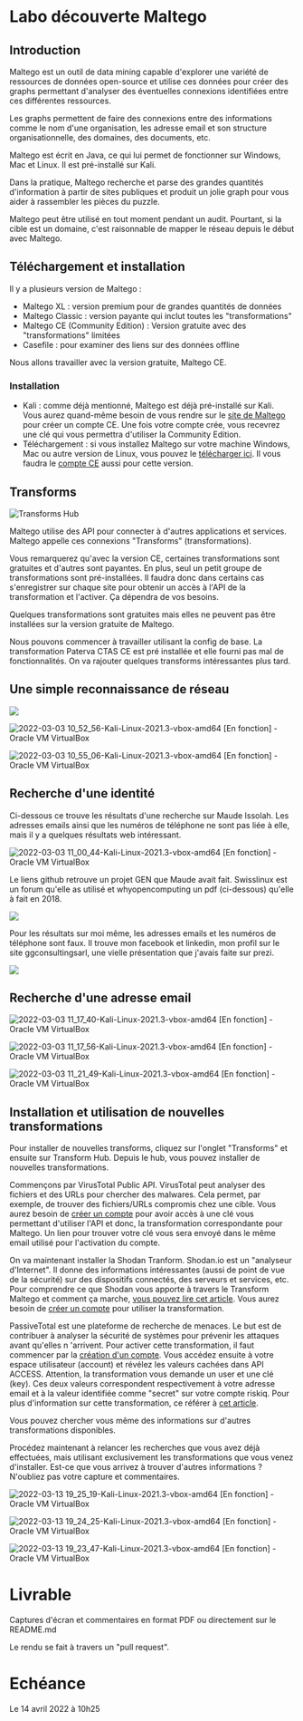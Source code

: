 # Labo découverte Maltego

## Introduction

Maltego est un outil de data mining capable d'explorer une variété de ressources de données open-source et utilise ces données pour créer des graphs permettant d'analyser des éventuelles connexions identifiées entre ces différentes ressources.

Les graphs permettent de faire des connexions entre des informations comme le nom d'une organisation, les adresse email et son structure organisationnelle, des domaines, des documents, etc.

Maltego est écrit en Java, ce qui lui permet de fonctionner sur Windows, Mac et Linux. Il est pré-installé sur Kali.

Dans la pratique, Maltego recherche et parse des grandes quantités d'information à partir de sites publiques et produit un jolie graph pour vous aider à rassembler les pièces du puzzle.

Maltego peut être utilisé en tout moment pendant un audit. Pourtant, si la cible est un domaine, c'est raisonnable de mapper le réseau depuis le début avec Maltego.

## Téléchargement et installation

Il y a plusieurs version de Maltego :

- Maltego XL : version premium pour de grandes quantités de données
- Maltego Classic : version payante qui inclut toutes les "transformations"
- Maltego CE (Community Edition) : Version gratuite avec des "transformations" limitées
- Casefile : pour examiner des liens sur des données offline

Nous allons travailler avec la version gratuite, Maltego CE.

### Installation

- Kali : comme déjà mentionné, Maltego est déjà pré-installé sur Kali. Vous aurez quand-même besoin de vous rendre sur le [site de Maltego](https://www.maltego.com/ce-registration/) pour créer un compte CE. Une fois votre compte crée, vous recevrez une clé qui vous permettra d'utiliser la Community Edition.
- Téléchargement : si vous installez Maltego sur votre machine Windows, Mac ou autre version de Linux, vous pouvez le [télécharger ici](https://www.maltego.com/downloads/). Il vous faudra le [compte CE](https://www.maltego.com/ce-registration/) aussi pour cette version. 

## Transforms

![Transforms Hub](images/transform_hub.png)

Maltego utilise des API pour connecter à d'autres applications et services. Maltego appelle ces connexions "Transforms" (transformations). 

Vous remarquerez qu'avec la version CE, certaines transformations sont gratuites et d'autres sont payantes. En plus, seul un petit groupe de transformations sont pré-installées. Il faudra donc dans certains cas s'enregistrer sur chaque site pour obtenir un accès à l'API de la transformation et l'activer. Ça dépendra de vos besoins.

Quelques transformations sont gratuites mais elles ne peuvent pas être installées sur la version gratuite de Maltego.

Nous pouvons commencer à travailler utilisant la config de base. La transformation Paterva CTAS CE est pré installée et elle fourni pas mal de fonctionnalités. On va rajouter quelques transforms intéressantes plus tard. 

## Une simple reconnaissance de réseau



![](images/reseau-heig1.png)

![2022-03-03 10_52_56-Kali-Linux-2021.3-vbox-amd64 [En fonction] - Oracle VM VirtualBox](images/reseau-heig2.png)

![2022-03-03 10_55_06-Kali-Linux-2021.3-vbox-amd64 [En fonction] - Oracle VM VirtualBox](images/bastian_gardel.png)



## Recherche d'une identité

Ci-dessous ce trouve les résultats d'une recherche sur Maude Issolah. Les adresses emails ainsi que les numéros de téléphone ne sont pas liée à elle, mais il y a quelques résultats web intéressant.  

![2022-03-03 11_00_44-Kali-Linux-2021.3-vbox-amd64 [En fonction] - Oracle VM VirtualBox](images/Issolah_Maude.png)

Le liens github retrouve un projet GEN que Maude avait fait. Swisslinux est un forum qu'elle as utilisé et whyopencomputing un pdf (ci-dessous) qu'elle à fait en 2018.

![](images/rapport_Issolah.png)

Pour les résultats sur moi même, les adresses emails et les numéros de téléphone sont faux. Il trouve mon facebook et linkedin, mon profil sur le site ggconsultingsarl, une vielle présentation que j'avais faite sur prezi.

![](images/Matthieu_Godi.png)

## Recherche d'une adresse email



![2022-03-03 11_17_40-Kali-Linux-2021.3-vbox-amd64 [En fonction] - Oracle VM VirtualBox](images/matthieu_email.png)

![2022-03-03 11_17_56-Kali-Linux-2021.3-vbox-amd64 [En fonction] - Oracle VM VirtualBox](images/justin_email.png)

![2022-03-03 11_21_49-Kali-Linux-2021.3-vbox-amd64 [En fonction] - Oracle VM VirtualBox](images/matthieu_email_heig.png)


## Installation et utilisation de nouvelles transformations

Pour installer de nouvelles transforms, cliquez sur l'onglet "Transforms" et ensuite sur Transform Hub. Depuis le hub, vous pouvez installer de nouvelles transformations.

Commençons par VirusTotal Public API. VirusTotal peut analyser des fichiers et des URLs pour chercher des malwares. Cela permet, par exemple, de trouver des fichiers/URLs compromis chez une cible. Vous aurez besoin de [créer un compte]( https://www.virustotal.com/gui/join-us) pour avoir accès à une clé vous permettant d'utiliser l'API et donc, la transformation correspondante pour Maltego. Un lien pour trouver votre clé vous sera envoyé dans le même email utilisé pour l'activation du compte.

On va maintenant installer la Shodan Tranform. Shodan.io est un "analyseur d'Internet". Il donne des informations intéressantes (aussi de point de vue de la sécurité) sur des dispositifs connectés, des serveurs et services, etc. Pour comprendre ce que Shodan vous apporte à travers le Transform Maltego et comment ça marche, [vous pouvez lire cet article](http://maltego.blogspot.com/2016/04/abracadabra-its-shodan-time.html). Vous aurez besoin de [créer un compte](https://account.shodan.io/register) pour utiliser la transformation.

PassiveTotal est une plateforme de recherche de menaces. Le but est de contribuer à analyser la sécurité de systèmes pour prévenir les attaques avant qu'elles n 'arrivent. Pour activer cette transformation, il faut commencer par la [création d'un compte](https://community.riskiq.com/registration). Vous accédez ensuite à votre espace utilisateur (account) et révélez les valeurs cachées dans API ACCESS. Attention, la transformation vous demande un user et une clé (key). Ces deux valeurs correspondent respectivement à votre adresse email et à la valeur identifiée comme "secret" sur votre compte riskiq. Pour plus d'information sur cette transformation, ce référer à [cet article](https://blog.passivetotal.org/brand-new-maltego-transforms-and-code/).

Vous pouvez chercher vous même des informations sur d'autres transformations disponibles.

Procédez maintenant à relancer les recherches que vous avez déjà effectuées, mais utilisant exclusivement les transformations que vous venez d'installer. Est-ce que vous arrivez à trouver d'autres informations ? N'oubliez pas votre capture et commentaires.



![2022-03-13 19_25_19-Kali-Linux-2021.3-vbox-amd64 [En fonction] - Oracle VM VirtualBox](images/VirusTotal.png)



![2022-03-13 19_24_25-Kali-Linux-2021.3-vbox-amd64 [En fonction] - Oracle VM VirtualBox](images/Shodan.png)

![2022-03-13 19_23_47-Kali-Linux-2021.3-vbox-amd64 [En fonction] - Oracle VM VirtualBox](images/passive_total.png)

# Livrable

Captures d'écran et commentaires en format PDF ou directement sur le README.md

Le rendu se fait à travers un "pull request". 

# Echéance

Le 14 avril 2022 à 10h25
